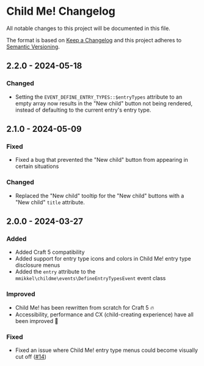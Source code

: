 # Child Me! Changelog

All notable changes to this project will be documented in this file.

The format is based on [Keep a Changelog](http://keepachangelog.com/) and this project adheres to [Semantic Versioning](http://semver.org/).

## 2.2.0 - 2024-05-18
### Changed 
- Setting the `EVENT_DEFINE_ENTRY_TYPES::$entryTypes` attribute to an empty array now results in the "New child" button not being rendered, instead of defaulting to the current entry's entry type.  

## 2.1.0 - 2024-05-09
### Fixed 
- Fixed a bug that prevented the "New child" button from appearing in certain situations
### Changed
- Replaced the "New child" tooltip for the "New child" buttons with a "New child" `title` attribute.  

## 2.0.0 - 2024-03-27
### Added
- Added Craft 5 compatibility
- Added support for entry type icons and colors in Child Me! entry type disclosure menus 
- Added the `entry` attribute to the `mmikkel\childme\events\DefineEntryTypesEvent` event class
### Improved
- Child Me! has been rewritten from scratch for Craft 5 🔥 
- Accessibility, performance and CX (child-creating experience) have all been improved 🎉
### Fixed
- Fixed an issue where Child Me! entry type menus could become visually cut off ([#14](https://github.com/mmikkel/ChildMe-Craft/issues/14))
